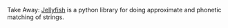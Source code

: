 Take Away: [Jellyfish](https://pypi.org/project/jellyfish/) is a python library for doing approximate and phonetic matching of strings.
